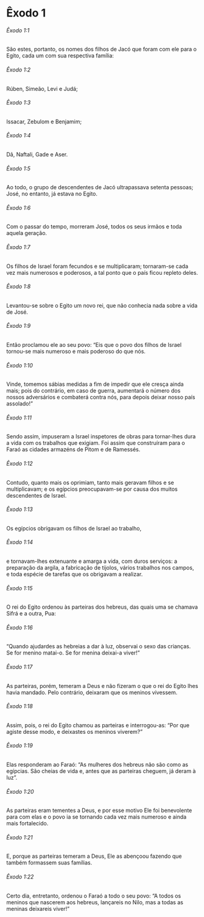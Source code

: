# Êxodo 1

###### Êxodo 1:1

São estes, portanto, os nomes dos filhos de Jacó que foram com ele para o Egito, cada um com sua respectiva família:

###### Êxodo 1:2

Rúben, Simeão, Levi e Judá;

###### Êxodo 1:3

Issacar, Zebulom e Benjamim;

###### Êxodo 1:4

Dã, Naftali, Gade e Aser.

###### Êxodo 1:5

Ao todo, o grupo de descendentes de Jacó ultrapassava setenta pessoas; José, no entanto, já estava no Egito.

###### Êxodo 1:6

Com o passar do tempo, morreram José, todos os seus irmãos e toda aquela geração.

###### Êxodo 1:7

Os filhos de Israel foram fecundos e se multiplicaram; tornaram-se cada vez mais numerosos e poderosos, a tal ponto que o país ficou repleto deles.

###### Êxodo 1:8

Levantou-se sobre o Egito um novo rei, que não conhecia nada sobre a vida de José.

###### Êxodo 1:9

Então proclamou ele ao seu povo: “Eis que o povo dos filhos de Israel tornou-se mais numeroso e mais poderoso do que nós.

###### Êxodo 1:10

Vinde, tomemos sábias medidas a fim de impedir que ele cresça ainda mais; pois do contrário, em caso de guerra, aumentará o número dos nossos adversários e combaterá contra nós, para depois deixar nosso país assolado!”

###### Êxodo 1:11

Sendo assim, impuseram a Israel inspetores de obras para tornar-lhes dura a vida com os trabalhos que exigiam. Foi assim que construíram para o Faraó as cidades armazéns de Pitom e de Ramessés.

###### Êxodo 1:12

Contudo, quanto mais os oprimiam, tanto mais geravam filhos e se multiplicavam; e os egípcios preocupavam-se por causa dos muitos descendentes de Israel.

###### Êxodo 1:13

Os egípcios obrigavam os filhos de Israel ao trabalho,

###### Êxodo 1:14

e tornavam-lhes extenuante e amarga a vida, com duros serviços: a preparação da argila, a fabricação de tijolos, vários trabalhos nos campos, e toda espécie de tarefas que os obrigavam a realizar.

###### Êxodo 1:15

O rei do Egito ordenou às parteiras dos hebreus, das quais uma se chamava Sifrá e a outra, Pua:

###### Êxodo 1:16

“Quando ajudardes as hebreias a dar à luz, observai o sexo das crianças. Se for menino matai-o. Se for menina deixai-a viver!”

###### Êxodo 1:17

As parteiras, porém, temeram a Deus e não fizeram o que o rei do Egito lhes havia mandado. Pelo contrário, deixaram que os meninos vivessem.

###### Êxodo 1:18

Assim, pois, o rei do Egito chamou as parteiras e interrogou-as: “Por que agiste desse modo, e deixastes os meninos viverem?”

###### Êxodo 1:19

Elas responderam ao Faraó: “As mulheres dos hebreus não são como as egípcias. São cheias de vida e, antes que as parteiras cheguem, já deram à luz”.

###### Êxodo 1:20

As parteiras eram tementes a Deus, e por esse motivo Ele foi benevolente para com elas e o povo ia se tornando cada vez mais numeroso e ainda mais fortalecido.

###### Êxodo 1:21

E, porque as parteiras temeram a Deus, Ele as abençoou fazendo que também formassem suas famílias.

###### Êxodo 1:22

Certo dia, entretanto, ordenou o Faraó a todo o seu povo: “A todos os meninos que nascerem aos hebreus, lançareis no Nilo, mas a todas as meninas deixareis viver!”

